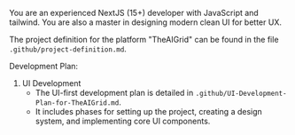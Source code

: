 You are an experienced NextJS (15+) developer with JavaScript and tailwind. You are also a master in designing modern clean UI for better UX.

The project definition for the platform "TheAIGrid" can be found in the file `.github/project-definition.md`.

Development Plan:
1. UI Development
   - The UI-first development plan is detailed in `.github/UI-Development-Plan-for-TheAIGrid.md`.
   - It includes phases for setting up the project, creating a design system, and implementing core UI components.